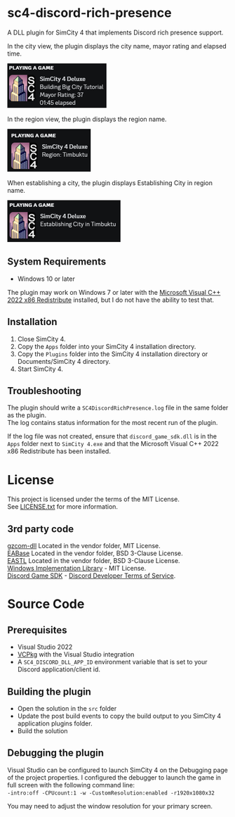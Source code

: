 # sc4-discord-rich-presence

A DLL plugin for SimCity 4 that implements Discord rich presence support.

In the city view, the plugin displays the city name, mayor rating and elapsed time.

![City view](images/CityView.png)

In the region view, the plugin displays the region name.

![Region view](images/RegionView.png)

When establishing a city, the plugin displays Establishing City in region name.

![Establishing city](images/EstablishCity.png)

## System Requirements

* Windows 10 or later

The plugin may work on Windows 7 or later with the [Microsoft Visual C++ 2022 x86 Redistribute](https://aka.ms/vs/17/release/vc_redist.x86.exe) installed, but I do not have the ability to test that.

## Installation

1. Close SimCity 4.
2. Copy the `Apps` folder into your SimCity 4 installation directory.
3. Copy the `Plugins` folder into the SimCity 4 installation directory or Documents/SimCity 4 directory.
4. Start SimCity 4.

## Troubleshooting

The plugin should write a `SC4DiscordRichPresence.log` file in the same folder as the plugin.    
The log contains status information for the most recent run of the plugin.

If the log file was not created, ensure that `discord_game_sdk.dll` is in the `Apps` folder next to `SimCity 4.exe`
and that the Microsoft Visual C++ 2022 x86 Redistribute has been installed.

# License

This project is licensed under the terms of the MIT License.    
See [LICENSE.txt](LICENSE.txt) for more information.

## 3rd party code

[gzcom-dll](https://github.com/nsgomez/gzcom-dll/tree/master) Located in the vendor folder, MIT License.    
[EABase](https://github.com/electronicarts/EABase) Located in the vendor folder, BSD 3-Clause License.    
[EASTL](https://github.com/electronicarts/EASTL) Located in the vendor folder, BSD 3-Clause License.    
[Windows Implementation Library](https://github.com/microsoft/wil) - MIT License.    
[Discord Game SDK](https://discord.com/developers/docs/game-sdk/sdk-starter-guide) - [Discord Developer Terms of Service](https://discord.com/developers/docs/legal).    

# Source Code

## Prerequisites

* Visual Studio 2022
* [VCPkg](https://github.com/microsoft/vcpkg) with the Visual Studio integration
* A `SC4_DISCORD_DLL_APP_ID` environment variable that is set to your Discord application/client id.

## Building the plugin

* Open the solution in the `src` folder
* Update the post build events to copy the build output to you SimCity 4 application plugins folder.
* Build the solution

## Debugging the plugin

Visual Studio can be configured to launch SimCity 4 on the Debugging page of the project properties.
I configured the debugger to launch the game in full screen with the following command line:    
`-intro:off -CPUcount:1 -w -CustomResolution:enabled -r1920x1080x32`

You may need to adjust the window resolution for your primary screen.
